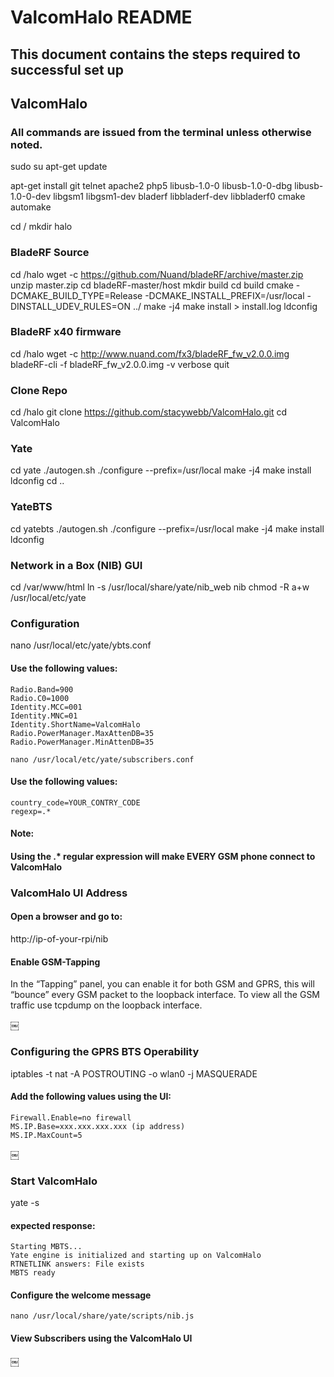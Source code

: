 # ValcomHalo README

## This document contains the steps required to successful set up
## ValcomHalo

### All commands are issued from the terminal unless otherwise noted.

  sudo su
  apt-get update

  apt-get install git telnet apache2 php5 libusb-1.0-0 libusb-1.0-0-dbg libusb-1.0-0-dev libgsm1 libgsm1-dev bladerf libbladerf-dev libbladerf0 cmake automake

  cd /
  mkdir halo


### BladeRF Source

  cd /halo
  wget -c https://github.com/Nuand/bladeRF/archive/master.zip
  unzip master.zip
  cd bladeRF-master/host
  mkdir build
  cd build
  cmake -DCMAKE_BUILD_TYPE=Release -DCMAKE_INSTALL_PREFIX=/usr/local -DINSTALL_UDEV_RULES=ON ../
  make -j4
  make install > install.log
  ldconfig


### BladeRF x40 firmware

  cd /halo
  wget -c http://www.nuand.com/fx3/bladeRF_fw_v2.0.0.img
  bladeRF-cli -f bladeRF_fw_v2.0.0.img -v verbose
  quit

### Clone Repo

  cd /halo
  git clone https://github.com/stacywebb/ValcomHalo.git
  cd ValcomHalo


### Yate

  cd yate
  ./autogen.sh
  ./configure --prefix=/usr/local
  make -j4
  make install
  ldconfig
  cd ..

### YateBTS

  cd yatebts
  ./autogen.sh
  ./configure --prefix=/usr/local
  make -j4
  make install
  ldconfig


### Network in a Box (NIB) GUI

  cd /var/www/html
  ln -s /usr/local/share/yate/nib_web nib
  chmod -R a+w /usr/local/etc/yate


### Configuration


  nano /usr/local/etc/yate/ybts.conf

#### Use the following values:

    Radio.Band=900
    Radio.C0=1000
    Identity.MCC=001
    Identity.MNC=01
    Identity.ShortName=ValcomHalo
    Radio.PowerManager.MaxAttenDB=35
    Radio.PowerManager.MinAttenDB=35

    nano /usr/local/etc/yate/subscribers.conf

#### Use the following values:

    country_code=YOUR_CONTRY_CODE
    regexp=.*


#### Note:
#### Using the .* regular expression will make EVERY GSM phone connect to ValcomHalo


### ValcomHalo UI Address

#### Open a browser and go to:

  http://ip-of-your-rpi/nib

#### Enable GSM-Tapping

  In the “Tapping” panel, you can enable it for both GSM and GPRS, this will “bounce” every GSM packet to the loopback interface.
  To view all the GSM traffic use tcpdump on the loopback interface.

￼

### Configuring the GPRS BTS Operability

  iptables -t nat -A POSTROUTING -o wlan0 -j MASQUERADE

#### Add the following values using the UI:

    Firewall.Enable=no firewall
    MS.IP.Base=xxx.xxx.xxx.xxx (ip address)
    MS.IP.MaxCount=5

￼
### Start ValcomHalo

  yate -s

#### expected response:

    Starting MBTS...
    Yate engine is initialized and starting up on ValcomHalo
    RTNETLINK answers: File exists
    MBTS ready


#### Configure the welcome message

    nano /usr/local/share/yate/scripts/nib.js


#### View Subscribers using the ValcomHalo UI

￼
